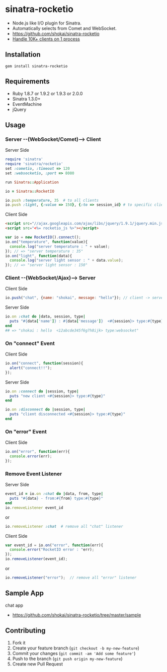 sinatra-rocketio
================

* Node.js like I/O plugin for Sinatra.
* Automatically selects from Comet and WebSocket.
* https://github.com/shokai/sinatra-rocketio
* [Handle 10K+ clients on 1 process](https://github.com/shokai/sinatra-websocketio/wiki/C10K)


Installation
------------

    gem install sinatra-rocketio


Requirements
------------
* Ruby 1.8.7 or 1.9.2 or 1.9.3 or 2.0.0
* Sinatra 1.3.0+
* EventMachine
* jQuery


Usage
-----
### Server --(WebSocket/Comet)--> Client

Server Side

```ruby
require 'sinatra'
require 'sinatra/rocketio'
set :cometio, :timeout => 120
set :websocketio, :port => 8080

run Sinatra::Application
```
```ruby
io = Sinatra::RocketIO

io.push :temperature, 35  # to all clients
io.push :light, {:value => 150}, {:to => session_id} # to specific client
```

Client Side

```html
<script src="//ajax.googleapis.com/ajax/libs/jquery/1.9.1/jquery.min.js"></script>
<script src="<%= rocketio_js %>"></script>
```
```javascript
var io = new RocketIO().connect();
io.on("temperature", function(value){
  console.log("server temperature : " + value);
}); // => "server temperature : 35"
io.on("light", function(data){
  console.log("server light sensor : " + data.value);
}); // => "server light sensor : 150"
```


### Client --(WebSocket/Ajax)--> Server

Client Side

```javascript
io.push("chat", {name: "shokai", message: "hello"}); // client -> server
```

Server Side

```ruby
io.on :chat do |data, session, type|
  puts "#{data['name']} : #{data['message']}  <#{session}> type:#{type}"
end
## => "shokai : hello  <12abcde345f6g7h8ijk> type:websocket"
```

### On "connect" Event

Client Side

```javascript
io.on("connect", function(session){
  alert("connect!!");
});
```

Server Side

```ruby
io.on :connect do |session, type|
  puts "new client <#{session}> type:#{type}"
end

io.on :disconnect do |session, type|
  puts "client disconnected <#{session}> type:#{type}"
end
```

### On "error" Event

Client Side

```javascript
io.on("error", function(err){
  console.error(err);
});
```

### Remove Event Listener

Server Side

```ruby
event_id = io.on :chat do |data, from, type|
  puts "#{data} - from:#{from} type:#{type}"
end
io.removeListener event_id
```

or

```ruby
io.removeListener :chat  # remove all "chat" listener
```


Client Side

```javascript
var event_id = io.on("error", function(err){
  console.error("RocketIO error : "err);
});
io.removeListener(event_id);
```

or

```javascript
io.removeListener("error");  // remove all "error" listener
```


Sample App
----------
chat app

- https://github.com/shokai/sinatra-rocketio/tree/master/sample


Contributing
------------

1. Fork it
2. Create your feature branch (`git checkout -b my-new-feature`)
3. Commit your changes (`git commit -am 'Add some feature'`)
4. Push to the branch (`git push origin my-new-feature`)
5. Create new Pull Request
